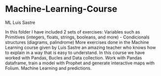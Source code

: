 # Machine-Learning-Course
ML Luis Sastre

In this folder I have included 2 sets of exercises:
Variables such as Primitives (integers, floats, strings, booleans, and more)  - Condicionals structures (diagrams, palindrome)
More exercises done in the Machine Learning course given by Luis Sastre an amazing teacher who knows how to explain in a way that is easy to understand. In this course we have worked with Pandas, Bucles and Data collection. 
Work with Pandas dataframe, train a model with Prophet and generate interactive maps with Folium.
Machine Learning and predictions.
